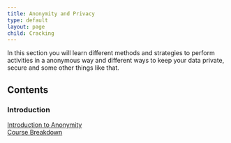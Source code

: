 ```yaml
---
title: Anonymity and Privacy
type: default
layout: page
child: Cracking
---
```


In this section you will learn different methods and strategies to perform
activities in a anonymous way and different ways to keep your data private,
secure and some other things like that.

## Contents

### Introduction

[Introduction to Anonymity](/cracking/anonymity/contents/introduction/intro)<br>
[Course Breakdown](/cracking/anonymity/contents/introduction/breakdown)<br>
